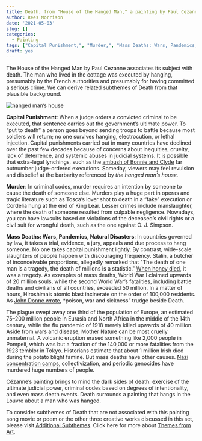 ```yaml
---
title: Death, from "House of the Hanged Man," a painting by Paul Cezanne
author: Rees Morrison
date: '2021-05-03'
slug: []
categories:
  - Painting
tags: ["Capital Punishment,", "Murder,", "Mass Deaths: Wars, Pandemics, Natural Disasters", ]
draft: yes
---
```


The House of the Hanged Man by Paul Cezanne associates its subject with death.  The man who lived in the cottage was executed by hanging, presumably by the French authorities and presumably for having committed a serious crime.  We can derive related subthemes of Death from that plausible background.
<!--more-->

![hanged man’s house](/media/DeathHangedMan.jpg)

**Capital Punishment**:   When a judge orders a convicted criminal to be executed, that sentence carries out the government’s ultimate power.  To “put to death” a person goes beyond sending troops to battle because most soldiers will return; no one survives hanging, electrocution, or lethal injection.  Capital punishments carried out in many countries have declined over the past few decades because of concerns about inequities, cruelty, lack of deterrence, and systemic abuses in judicial systems.  It is possible that extra-legal lynchings, such as the [ambush of Bonnie and Clyde](Bonnie) far outnumber judge-ordered executions.  Someday, viewers may feel revulsion and disbelief at the barbarity referenced by *the hanged man’s house.*

**Murder**:  In criminal codes, murder requires an intention by someone to cause the death of someone else.  Murders play a huge part in operas and tragic literature such as Tosca’s lover shot to death in a “fake” execution or Cordelia hung at the end of King Lear.  Lesser crimes include manslaughter, where the death of someone resulted from culpable negligence.  Nowadays, you can have lawsuits based on violations of the deceased’s civil rights or a civil suit for wrongful death, such as the one against O. J. Simpson.  

**Mass Deaths: Wars, Pandemics, Natural Disasters**:   In countries governed by law, it takes a trial, evidence, a jury, appeals and due process to hang someone.  No one takes capital punishment lightly.  By contrast, wide-scale slaughters of people happen with discouraging frequency.   Stalin, a butcher of inconceivable proportions, allegedly remarked that "The death of one man is a tragedy, the death of millions is a statistic." [When honey died](honey), it was a tragedy.  As examples of mass deaths, World War I claimed upwards of 20 million souls, while the second World War’s fatalities, including battle deaths and civilians of all countries, exceeded 50 million.   In a matter of hours, Hiroshima’s atomic blast incinerate on the order of 100,000 residents.  As [John Donne wrote](Donne), *poison, war and sickness” trudge beside Death.

The plague swept away one third of the population of Europe, an estimated 75–200 million people in Eurasia and North Africa in the middle of the 14th century, while the flu pandemic of 1918 merely killed upwards of 40 million.  Aside from wars and disease, Mother Nature can be most cruelly unmaternal.   A volcanic eruption erased something like 2,000 people in Pompeii, which was but a fraction of the 140,000 or more fatalities from the 1923 temblor in Tokyo.  Historians estimate that about 1 million Irish died during the potato blight famine.  But mass deaths have other causes.  [Nazi concentration camps](Sophies), collectivization, and periodic genocides have murdered huge numbers of people. 

Cézanne’s painting brings to mind the dark sides of death: exercise of the ultimate judicial power, criminal codes based on degrees of intentionality, and even mass death events.  Death surrounds a painting that hangs in the Louvre about a man who was hanged.


To consider subthemes of Death that are not associated with this painting song movie or poem or the other three creative works discussed in this set, please visit [Additional Subthemes](Addl ).  Click here for more about [Themes from Art](Medium).
